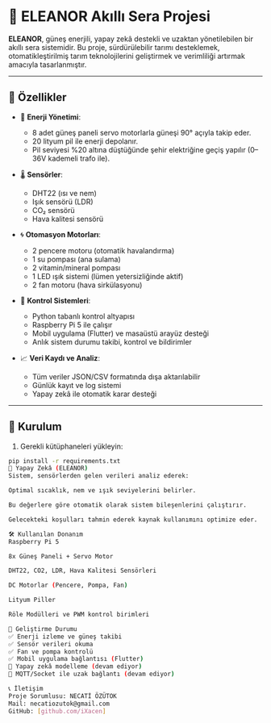 # 🌿 ELEANOR Akıllı Sera Projesi

**ELEANOR**, güneş enerjili, yapay zekâ destekli ve uzaktan yönetilebilen bir akıllı sera sistemidir. Bu proje, sürdürülebilir tarımı desteklemek, otomatikleştirilmiş tarım teknolojilerini geliştirmek ve verimliliği artırmak amacıyla tasarlanmıştır.

---

## 🚀 Özellikler

- 🔋 **Enerji Yönetimi**:
  - 8 adet güneş paneli servo motorlarla güneşi 90° açıyla takip eder.
  - 20 lityum pil ile enerji depolanır.
  - Pil seviyesi %20 altına düştüğünde şehir elektriğine geçiş yapılır (0–36V kademeli trafo ile).

- 🌡️ **Sensörler**:
  - DHT22 (ısı ve nem)
  - Işık sensörü (LDR)
  - CO₂ sensörü
  - Hava kalitesi sensörü

- 🌀 **Otomasyon Motorları**:
  - 2 pencere motoru (otomatik havalandırma)
  - 1 su pompası (ana sulama)
  - 2 vitamin/mineral pompası
  - 1 LED ışık sistemi (lümen yetersizliğinde aktif)
  - 2 fan motoru (hava sirkülasyonu)

- 📲 **Kontrol Sistemleri**:
  - Python tabanlı kontrol altyapısı
  - Raspberry Pi 5 ile çalışır
  - Mobil uygulama (Flutter) ve masaüstü arayüz desteği
  - Anlık sistem durumu takibi, kontrol ve bildirimler

- 📈 **Veri Kaydı ve Analiz**:
  - Tüm veriler JSON/CSV formatında dışa aktarılabilir
  - Günlük kayıt ve log sistemi
  - Yapay zekâ ile otomatik karar desteği

---

## 🧰 Kurulum

1. Gerekli kütüphaneleri yükleyin:

```bash
pip install -r requirements.txt
🧠 Yapay Zekâ (ELEANOR)
Sistem, sensörlerden gelen verileri analiz ederek:

Optimal sıcaklık, nem ve ışık seviyelerini belirler.

Bu değerlere göre otomatik olarak sistem bileşenlerini çalıştırır.

Gelecekteki koşulları tahmin ederek kaynak kullanımını optimize eder.

🛠 Kullanılan Donanım
Raspberry Pi 5

8x Güneş Paneli + Servo Motor

DHT22, CO2, LDR, Hava Kalitesi Sensörleri

DC Motorlar (Pencere, Pompa, Fan)

Lityum Piller

Röle Modülleri ve PWM kontrol birimleri

🧪 Geliştirme Durumu
✅ Enerji izleme ve güneş takibi
✅ Sensör verileri okuma
✅ Fan ve pompa kontrolü
✅ Mobil uygulama bağlantısı (Flutter)
🔄 Yapay zekâ modelleme (devam ediyor)
🔄 MQTT/Socket ile uzak bağlantı (devam ediyor)

📞 İletişim
Proje Sorumlusu: NECATİ ÖZÜTOK
Mail: necatiozutok@gmail.com
GitHub: [github.com/iXacen]

